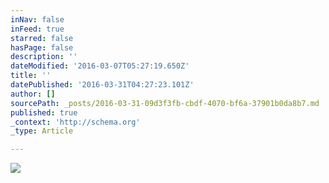 ```yaml
---
inNav: false
inFeed: true
starred: false
hasPage: false
description: ''
dateModified: '2016-03-07T05:27:19.650Z'
title: ''
datePublished: '2016-03-31T04:27:23.101Z'
author: []
sourcePath: _posts/2016-03-31-09d3f3fb-cbdf-4070-bf6a-37901b0da8b7.md
published: true
_context: 'http://schema.org'
_type: Article

---
```

![](https://the-grid-user-content.s3-us-west-2.amazonaws.com/98c382d5-fe30-4595-8f23-349aa59e30f0.jpg)